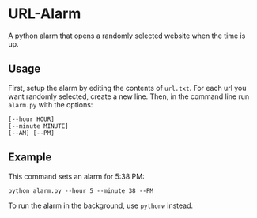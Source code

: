 # URL-Alarm
A python alarm that opens a randomly selected website when the time is up.

## Usage

First, setup the alarm by editing the contents of ```url.txt```. For each url you want randomly selected, create a new line. Then, in the command line run ```alarm.py``` with the options:
```
[--hour HOUR]
[--minute MINUTE]
[--AM] [--PM]
```

## Example

This command sets an alarm for 5:38 PM:
```
python alarm.py --hour 5 --minute 38 --PM
```

To run the alarm in the background, use ```pythonw``` instead.
